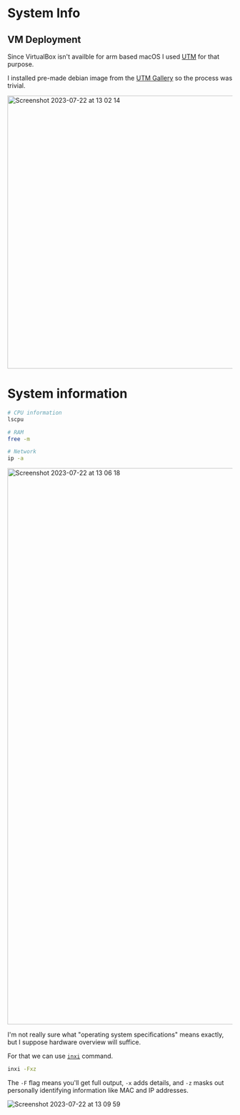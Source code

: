 # System Info

## VM Deployment

Since VirtualBox isn't availble for arm based macOS I used [UTM](https://mac.getutm.app/)
for that purpose.

I installed pre-made debian image from the [UTM Gallery](https://mac.getutm.app/gallery/debian-10-4-i3)
so the process was trivial.

<img width="612" alt="Screenshot 2023-07-22 at 13 02 14" src="https://github.com/metafates/uni-devops-elective/assets/62389790/d4486cf0-7a77-4b9b-9d82-89a47906dce2">

# System information

```bash
# CPU information
lscpu

# RAM
free -m

# Network
ip -a
```

<img width="1247" alt="Screenshot 2023-07-22 at 13 06 18" src="https://github.com/metafates/uni-devops-elective/assets/62389790/3310ff6c-ed97-40a1-9246-91e0dbcb6bea">

I'm not really sure what "operating system specifications" means exactly,
but I suppose hardware overview will suffice.

For that we can use [`inxi`](https://github.com/smxi/inxi) command.

```bash
inxi -Fxz
```

The `-F` flag means you'll get full output, `-x` adds details, and `-z` masks
out personally identifying information like MAC and IP addresses.

![Screenshot 2023-07-22 at 13 09 59](https://github.com/metafates/uni-devops-elective/assets/62389790/a3b1fccb-b50c-4256-aa36-1797a26c59ca)

